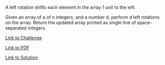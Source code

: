 A left rotation shifts each element in the array 1 unit to the left.

Given an array of a of n integers, and a number d, perform d left rotations
on the array. Return the updated array printed as single line of space-separated
integers.

[Link to Challenge](https://www.hackerrank.com/challenges/repeated-string/problem)

[Link to PDF](./left-rotation.pdf)

[Link to Solution](./lr.py)
